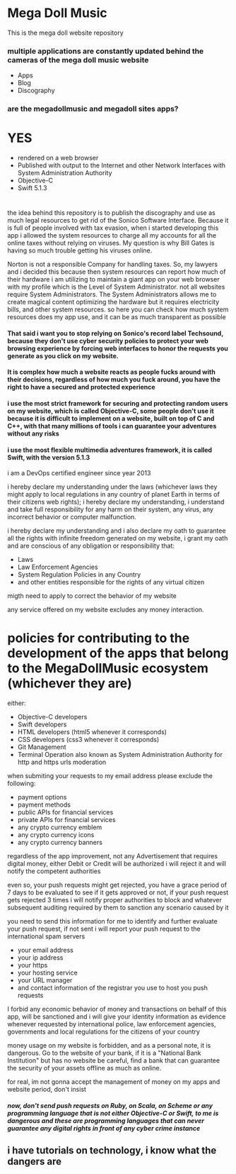 # Mega Doll Music #

This is the mega doll website repository

### multiple applications are constantly updated behind the cameras of the mega doll music website ###

* Apps
* Blog
* Discography

### are the megadollmusic and megadoll sites apps? ###

# YES #

* rendered on a web browser
* Published with output to the Internet and other Network Interfaces with System Administration Authority
* Objective-C
* Swift 5.1.3

# #

the idea behind this repository is to publish the discography and use as much legal resources to get rid of the Sonico Software Interface. 
Because it is full of people involved with tax evasion, when i started developing this app i allowed the system resources to charge all my
accounts for all the online taxes without relying on viruses. My question is why Bill Gates is having so much trouble getting his viruses online.

Norton is not a responsible Company for handling taxes. So, my lawyers and i decided this because then system resources can report how much of their
hardware i am utilizing to maintain a giant app on your web browser with my profile which is the Level of System Administrator. not all websites
require System Administrators. The System Administrators allows me to create magical content optimizing the hardware but it requires electricity bills, 
and other system resources. so here you can check how much system resources does my app use, and it can be as much transparent as possible

#### That said i want you to stop relying on Sonico's record label Techsound, because they don't use cyber security policies to protect your web browsing experience by forcing web interfaces to honor the requests you generate as you click on my website. 

#### It is complex how much a website reacts as people fucks around with their decisions, regardless of how much you fuck around, you have the right to have a secured and protected experience
#### i use the most strict framework for securing and protecting random users on my website, which is called Objective-C, some people don't use it because it is difficult to implement on a website, built on top of C and C++, with that many millions of tools i can guarantee your adventures without any risks ###
#### i use the most flexible multimedia adventures framework, it is called Swift, with the version 5.1.3


i am a DevOps certified engineer since year 2013


i hereby declare my understanding under the laws (whichever laws they might apply to local regulations in any country of planet Earth in terms of their citizens web rights);
i hereby declare my understanding, i understand and take full responsibility for any harm on their system, any virus, any incorrect behavior or computer malfunction.

i hereby declare my understanding and i also declare my oath to guarantee all the rights with infinite freedom generated on my website,
i grant my oath and are conscious of any obligation or responsibility that: 

* Laws
* Law Enforcement Agencies
* System Regulation Policies in any Country
* and other entities responsible for the rights of any virtual citizen

migth need to apply to correct the behavior of my website

any service offered on my website excludes any money interaction. 

# policies for contributing to the development of the apps that belong to the MegaDollMusic ecosystem (whichever they are) #


either: 

* Objective-C developers 
* Swift developers 
* HTML developers (html5 whenever it corresponds) 
* CSS developers (css3 whenever it corresponds)
* Git Management 
* Terminal Operation also known as System Administration Authority for http and https urls moderation

when submiting your requests to my email address please exclude the following: 

* payment options 
* payment methods
* public APIs for financial services
* private APIs for financial services
* any crypto currency emblem
* any crypto currency icons
* any crypto currency banners

regardless of the app improvement, not any Advertisement that requires digital money, either Debit or Credit will be authorized i will reject it
and will notify the competent authorities

even so, your push requests might get rejected, you have a grace period of 7 days to be evaluated to see if it gets approved or not,
if your push request gets rejected 3 times i will notify proper authorities to block and whatever subsequent auditing required by them
to sanction any scenario caused by it

you need to send this information for me to identify and further evaluate your push request, if not sent i will report your push request to the international spam servers

* your email address
* your ip address
* your https
* your hosting service
* your URL manager
* and contact information of the registrar you use to host you push requests

I forbid any economic behavior of money and transactions on behalf of this app, will be sanctioned and i will give your identity information as evidence
whenever requested by international police, law enforcement agencies, governments and local regulations for the citizens of your country

money usage on my website is forbidden, and as a personal note, it is dangerous. Go to the website of your bank, 
if it is a "National Bank Institution" but has no website be careful, find a bank that can guarantee the security of your assets offline as much
as online.

for real, im not gonna accept the management of money on my apps and website period, don't insist 

##### now, don't send push requests on Ruby, on Scala, on Scheme or any programming language that is not either Objective-C or Swift, to me is dangerous and these are programming languages that can never guarantee any digital rights in front of any cyber crime instance #####

## i have tutorials on technology, i know what the dangers are ##